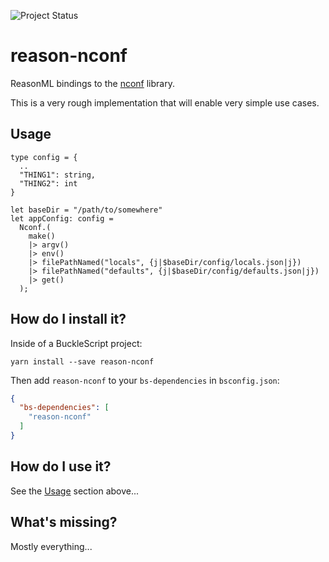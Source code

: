![Project Status](https://img.shields.io/badge/status-alpha-red.svg)

# reason-nconf
ReasonML bindings to the [nconf][node-nconf] library.

This is a very rough implementation that will enable very simple use cases.

## Usage
```reason
type config = {
  ..
  "THING1": string,
  "THING2": int
}
 
let baseDir = "/path/to/somewhere"
let appConfig: config =
  Nconf.(
    make()
    |> argv()
    |> env()
    |> filePathNamed("locals", {j|$baseDir/config/locals.json|j})
    |> filePathNamed("defaults", {j|$baseDir/config/defaults.json|j})
    |> get()
  );
```

## How do I install it?

Inside of a BuckleScript project:
```shell
yarn install --save reason-nconf
```

Then add `reason-nconf` to your `bs-dependencies` in `bsconfig.json`:
```json
{
  "bs-dependencies": [
    "reason-nconf"
  ]
}
```

## How do I use it?

See the [Usage](#usage) section above...

## What's missing?

Mostly everything...

[node-nconf]: https://www.npmjs.com/package/nconf
